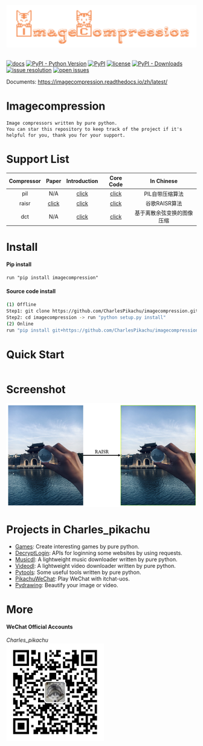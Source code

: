 <div align="center">
  <img src="./docs/logo.png" width="600"/>
</div>
<br />

[![docs](https://img.shields.io/badge/docs-latest-blue)](https://imagecompression.readthedocs.io/zh/latest/)
[![PyPI - Python Version](https://img.shields.io/pypi/pyversions/imagecompression)](https://pypi.org/project/imagecompression/)
[![PyPI](https://img.shields.io/pypi/v/imagecompression)](https://pypi.org/project/imagecompression)
[![license](https://img.shields.io/github/license/CharlesPikachu/imagecompression.svg)](https://github.com/CharlesPikachu/imagecompression/blob/master/LICENSE)
[![PyPI - Downloads](https://pepy.tech/badge/imagecompression)](https://pypi.org/project/imagecompression/)
[![issue resolution](https://isitmaintained.com/badge/resolution/CharlesPikachu/imagecompression.svg)](https://github.com/CharlesPikachu/imagecompression/issues)
[![open issues](https://isitmaintained.com/badge/open/CharlesPikachu/imagecompression.svg)](https://github.com/CharlesPikachu/imagecompression/issues)

Documents: https://imagecompression.readthedocs.io/zh/latest/


# Imagecompression
```
Image compressors written by pure python.
You can star this repository to keep track of the project if it's helpful for you, thank you for your support.
```


# Support List
|   Compressor         |      Paper                                          | Introduction                                                  | Core Code                                                | In Chinese                    |
|   :----:             |      :----:                                         | :----:                                                        | :----:                                                   | :----:                        |
|   pil                |      N/A                                            | [click]()                                                     | [click](./imagecompression/modules/compressors/pil.py)   | PIL自带压缩算法               |
|   raisr              |      [click](https://arxiv.org/pdf/1606.01299.pdf)  | [click]()                                                     | [click](./imagecompression/modules/compressors/raisr.py) | 谷歌RAISR算法                 |
|   dct                |      N/A                                            | [click]()                                                     | [click](./imagecompression/modules/compressors/dct.py)   | 基于离散余弦变换的图像压缩    |


# Install

#### Pip install
```
run "pip install imagecompression"
```

#### Source code install
```sh
(1) Offline
Step1: git clone https://github.com/CharlesPikachu/imagecompression.git
Step2: cd imagecompression -> run "python setup.py install"
(2) Online
run "pip install git+https://github.com/CharlesPikachu/imagecompression.git@master"
```


# Quick Start
```python
```


# Screenshot
![img](./docs/screenshot.png)


# Projects in Charles_pikachu
- [Games](https://github.com/CharlesPikachu/Games): Create interesting games by pure python.
- [DecryptLogin](https://github.com/CharlesPikachu/DecryptLogin): APIs for loginning some websites by using requests.
- [Musicdl](https://github.com/CharlesPikachu/musicdl): A lightweight music downloader written by pure python.
- [Videodl](https://github.com/CharlesPikachu/videodl): A lightweight video downloader written by pure python.
- [Pytools](https://github.com/CharlesPikachu/pytools): Some useful tools written by pure python.
- [PikachuWeChat](https://github.com/CharlesPikachu/pikachuwechat): Play WeChat with itchat-uos.
- [Pydrawing](https://github.com/CharlesPikachu/pydrawing): Beautify your image or video.


# More
#### WeChat Official Accounts
*Charles_pikachu*  
![img](./docs/pikachu.jpg)